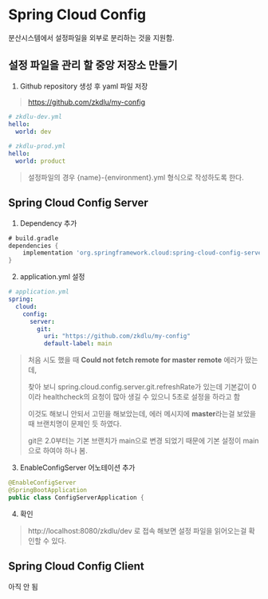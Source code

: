 # Spring Cloud Config
분산시스템에서 설정파일을 외부로 분리하는 것을 지원함.

## 설정 파일을 관리 할 중앙 저장소 만들기
1. Github repository 생성 후 yaml 파일 저장
> https://github.com/zkdlu/my-config

```yml
# zkdlu-dev.yml
hello:
  world: dev
  
# zkdlu-prod.yml
hello:
  world: product
```
> 설정파일의 경우 {name}-{environment}.yml 형식으로 작성하도록 한다.

## Spring Cloud Config Server
1. Dependency 추가
```gradle
# build.gradle
dependencies {
    implementation 'org.springframework.cloud:spring-cloud-config-server'
}
```

2. application.yml 설정
```yml
# application.yml
spring:
  cloud:
    config:
      server:
        git:
          uri: "https://github.com/zkdlu/my-config"
          default-label: main
```
> 처음 시도 했을 때 **Could not fetch remote for master remote** 에러가 떴는데, 
>
> 찾아 보니 spring.cloud.config.server.git.refreshRate가 있는데 기본값이 0이라 healthcheck의 요청이 많아 생길 수 있으니 5초로 설정을 하라고 함
>
> 이것도 해보니 안되서 고민을 해보았는데, 에러 메시지에 **master**라는걸 보았을 때 브랜치명이 문제인 듯 하였다.
>
> git은 2.0부터는 기본 브랜치가 main으로 변경 되었기 때문에 기본 설정이 main으로 하여야 하나 봄.

3. EnableConfigServer 어노테이션 추가
```java
@EnableConfigServer
@SpringBootApplication
public class ConfigServerApplication {
```

4. 확인
> http://localhost:8080/zkdlu/dev 로 접속 해보면 설정 파일을 읽어오는걸 확인할 수 있다.

## Spring Cloud Config Client
아직 안 됨
